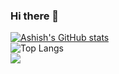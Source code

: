 ### Hi there 👋

<!--
**yadavashish02/yadavashish02** is a ✨ _special_ ✨ repository because its `README.md` (this file) appears on your GitHub profile.

Here are some ideas to get you started:

- 🔭 I’m currently working on ...
- 🌱 I’m currently learning ...
- 👯 I’m looking to collaborate on ...
- 🤔 I’m looking for help with ...
- 💬 Ask me about ...
- 📫 How to reach me: ...
- 😄 Pronouns: ...
- ⚡ Fun fact: ...
-->

[![Ashish's GitHub stats](https://github-readme-stats.vercel.app/api?username=yadavashish02&show_icons=true)](https://github.com/anuraghazra/github-readme-stats)
<br>
![Top Langs](https://github-readme-stats.vercel.app/api/top-langs/?username=yadavashish02&theme=tokyonight)
<br>
![](https://visitor-badge.laobi.icu/badge?page_id=yadavashish02.yadavashish02)
